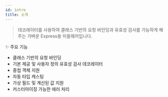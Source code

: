```yaml
---
id: intro
title: 소개
---
```


> 데코레이터를 사용하여 클래스 기반의 요청 바인딩과 유효성 검사를 가능하게 해주는 가벼운 Express용 미들웨어입니다.

✨ 주요 기능
- 클래스 기반의 요청 바인딩
- 기본 제공 및 사용자 정의 유효성 검사 데코레이터
- 중첩 객체 지원
- 자동 타입 캐스팅
- 가상 필드 및 계산된 값 지원
- 커스터마이징 가능한 에러 처리
